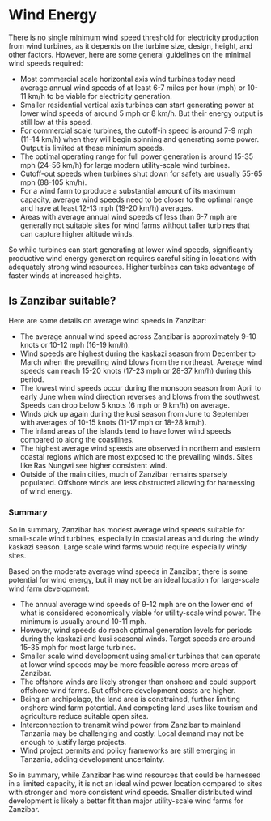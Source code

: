# Wind Energy

There is no single minimum wind speed threshold for electricity production from wind turbines, as it depends on the turbine size, design, height, and other factors. However, here are some general guidelines on the minimal wind speeds required:

- Most commercial scale horizontal axis wind turbines today need average annual wind speeds of at least 6-7 miles per hour (mph) or 10-11 km/h to be viable for electricity generation.
- Smaller residential vertical axis turbines can start generating power at lower wind speeds of around 5 mph or 8 km/h. But their energy output is still low at this speed.
- For commercial scale turbines, the cutoff-in speed is around 7-9 mph (11-14 km/h) when they will begin spinning and generating some power. Output is limited at these minimum speeds.
- The optimal operating range for full power generation is around 15-35 mph (24-56 km/h) for large modern utility-scale wind turbines. 
- Cutoff-out speeds when turbines shut down for safety are usually 55-65 mph (88-105 km/h).
- For a wind farm to produce a substantial amount of its maximum capacity, average wind speeds need to be closer to the optimal range and have at least 12-13 mph (19-20 km/h) averages.
- Areas with average annual wind speeds of less than 6-7 mph are generally not suitable sites for wind farms without taller turbines that can capture higher altitude winds.

So while turbines can start generating at lower wind speeds, significantly productive wind energy generation requires careful siting in locations with adequately strong wind resources. Higher turbines can take advantage of faster winds at increased heights.


## Is Zanzibar suitable?

Here are some details on average wind speeds in Zanzibar:

- The average annual wind speed across Zanzibar is approximately 9-10 knots or 10-12 mph (16-19 km/h).
- Wind speeds are highest during the kaskazi season from December to March when the prevailing wind blows from the northeast. Average wind speeds can reach 15-20 knots (17-23 mph or 28-37 km/h) during this period.
- The lowest wind speeds occur during the monsoon season from April to early June when wind direction reverses and blows from the southwest. Speeds can drop below 5 knots (6 mph or 9 km/h) on average.
- Winds pick up again during the kusi season from June to September with averages of 10-15 knots (11-17 mph or 18-28 km/h).
- The inland areas of the islands tend to have lower wind speeds compared to along the coastlines.
- The highest average wind speeds are observed in northern and eastern coastal regions which are most exposed to the prevailing winds. Sites like Ras Nungwi see higher consistent wind.
- Outside of the main cities, much of Zanzibar remains sparsely populated. Offshore winds are less obstructed allowing for harnessing of wind energy.

### Summary

So in summary, Zanzibar has modest average wind speeds suitable for small-scale wind turbines, especially in coastal areas and during the windy kaskazi season. Large scale wind farms would require especially windy sites.

Based on the moderate average wind speeds in Zanzibar, there is some potential for wind energy, but it may not be an ideal location for large-scale wind farm development:

- The annual average wind speeds of 9-12 mph are on the lower end of what is considered economically viable for utility-scale wind power. The minimum is usually around 10-11 mph.
- However, wind speeds do reach optimal generation levels for periods during the kaskazi and kusi seasonal winds. Target speeds are around 15-35 mph for most large turbines.
- Smaller scale wind development using smaller turbines that can operate at lower wind speeds may be more feasible across more areas of Zanzibar.
- The offshore winds are likely stronger than onshore and could support offshore wind farms. But offshore development costs are higher.
- Being an archipelago, the land area is constrained, further limiting onshore wind farm potential. And competing land uses like tourism and agriculture reduce suitable open sites.
- Interconnection to transmit wind power from Zanzibar to mainland Tanzania may be challenging and costly. Local demand may not be enough to justify large projects.
- Wind project permits and policy frameworks are still emerging in Tanzania, adding development uncertainty.

So in summary, while Zanzibar has wind resources that could be harnessed in a limited capacity, it is not an ideal wind power location compared to sites with stronger and more consistent wind speeds. Smaller distributed wind development is likely a better fit than major utility-scale wind farms for Zanzibar.